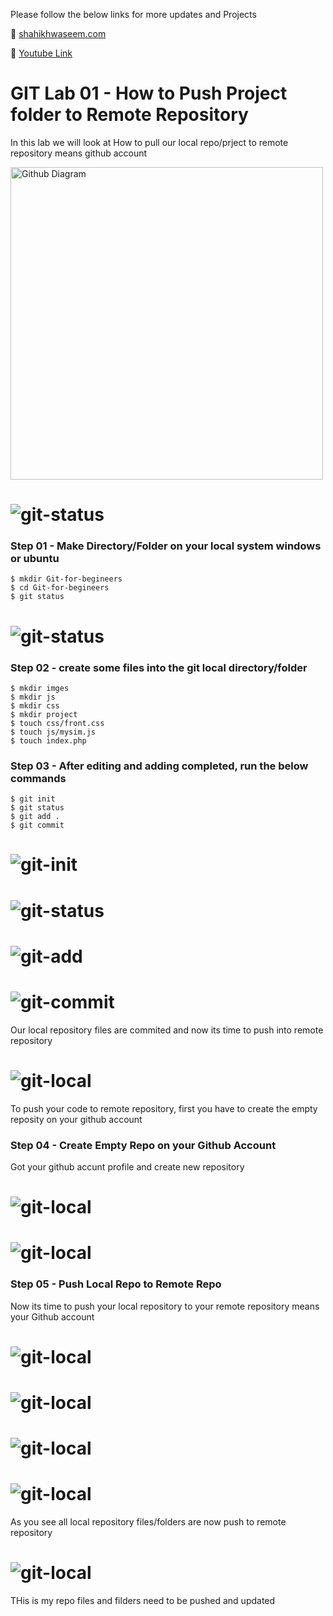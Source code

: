 
Please follow the below links for more updates and Projects

💾 <a href="https://shaikhwaseem.com" target="_blank">shahikhwaseem.com</a> <br>

💾 <a href="https://www.youtube.com/@waseeemuddin" target="_blank">Youtube Link</a>


# GIT Lab 01 - How to Push Project folder to Remote Repository

In this lab we will look at How to pull our local repo/prject to remote repository means github account


<img src="imges/diagram.png" alt="Github Diagram" width="500" height="500">

# ![git-status](imges/01.png)


### Step 01 - Make Directory/Folder on your local system windows or ubuntu

``` shell
$ mkdir Git-for-begineers
$ cd Git-for-begineers
$ git status
```
# ![git-status](imges/02.png)

### Step 02 - create some files into the git local directory/folder

``` shell
$ mkdir imges 
$ mkdir js
$ mkdir css
$ mkdir project 
$ touch css/front.css
$ touch js/mysim.js
$ touch index.php
```


### Step 03 - After editing and adding completed, run the below commands

``` shell
$ git init
$ git status
$ git add .
$ git commit
```
# ![git-init](imges/03.png)

# ![git-status](imges/04.png)

# ![git-add](imges/05.png)

# ![git-commit](imges/06.png)

Our local repository files are commited and now its time to push into remote repository

# ![git-local](imges/07.png)

To push your code to remote repository, first you have to create the empty reposity on your github account

### Step 04 - Create Empty Repo on your Github Account
 
 Got your github accunt profile and create new repository

 # ![git-local](imges/10.png)

 # ![git-local](imges/11.png)


### Step 05 - Push Local Repo to Remote Repo

Now its time to push your local repository to your remote repository means your Github account

 # ![git-local](imges/12.png)

 # ![git-local](imges/13.png)

 # ![git-local](imges/14.png)

 # ![git-local](imges/15.png)


As you see all local repository files/folders are now push to remote repository


 # ![git-local](imges/16.png)
THis is my repo files  and filders need to be pushed and updated



